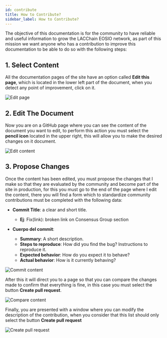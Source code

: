 ```yaml
---
id: contribute
title: How to Contribute?
sidebar_label: How to Contribute?
---
```


The objective of this documentation is for the community to have reliable and useful information to grow the LACChain EOSIO network, as part of this mission we want anyone who has a contribution to improve this documentation to be able to do so with the following steps:

## 1. Select Content

All the documentation pages of the site have an option called **Edit this page**, which is located in the lower left part of the document, when you detect any point of improvement, click on it.

![Edit page](/img/docs/selectContent.png)

## 2. Edit The Document

Now you are on a GitHub page where you can see the content of the document you want to edit, to perform this action you must select the **pencil icon** located in the upper right, this will allow you to make the desired changes on it document.

![Edit content](/img/docs/editFile.png)

## 3. Propose Changes

Once the content has been edited, you must propose the changes that I make so that they are evaluated by the community and become part of the site in production, for this you must go to the end of the page where I edit the content, there you will find a form which to standardize community contributions must be completed with the following data:

- **Commit Title**: a clear and short title. 
    - **Ej**: Fix(link): broken link on Consensus Group section

- **Cuerpo del commit**: 
    - **Summary**: A short description.
    - **Steps to reproduce**: How did you find the bug? Instructions to reproduce it.
    - **Expected behavior**: How do you expect it to behave?
    - **Actual behavior**: How is it currently behaving?

![Commit content](/img/docs/commitContent.png)

After this it will direct you to a page so that you can compare the changes made to confirm that everything is fine, in this case you must select the button **Create pull request**.

![Compare content](/img/docs/compareContent.png)

Finally, you are presented with a window where you can modify the description of the contribution, when you consider that this list should only select the button **Create pull request**

![Create pull request](/img/docs/createPR.png)